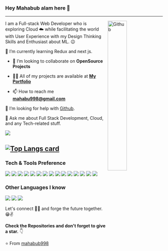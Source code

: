 ### Hey Mahabub alam here 👋

---

<img width="35%" align="right" alt="Github" src="https://user-images.githubusercontent.com/48678280/88862734-4903af80-d201-11ea-968b-9c939d88a37c.gif" />

I am a Full-stack  Web Developer who is exploring Cloud :cloud: while facilitating the world with User Experience with my Design Thinking Skills and Enthusiast about ML. :wink:
 
 
 🌱 I’m currently learning Redux and next js.
 
 - 👯 I’m looking to collaborate on **OpenSource Projects**

- 👨‍💻 All of my projects are available at **[My Portfolio](https://silly-keller-0ab44d.netlify.app)**

- 📫 How to reach me **mahabu998@gmail.com**
 
 🤔 I’m looking for help with [Github](https://github.com/mahabub998).
 
 💬 Ask me about Full Stack Development, Cloud, and any Tech-related stuff.


<!-- ![Profile views](https://silly-keller-0ab44d.netlify.app)  -->

<img src="https://github-readme-stats.vercel.app/api?username=rokydas&&show_icons=true&title_color=ffffff&icon_color=bb2acf&text_color=daf7dc&bg_color=151515"/>

[![Top Langs card](https://github-readme-stats.vercel.app/api/top-langs/?username=rokydas&card_width=550&show_icons=true&theme=radical)](https://github.com/mahabub998)
---


### Tech & Tools Preference

<img src = "https://img.shields.io/badge/-HTML5-E34F26?style=flat&logo=html5&logoColor=white"> <img src = "https://img.shields.io/badge/-CSS3-1572B6?style=flat&logo=css3&logoColor=white">
<img src="https://img.shields.io/badge/-Bootstrap-563D7C?style=flat&logo=bootstrap&logoColor=white">
<img src="https://img.shields.io/badge/-JavaScript-eed718?style=flat&logo=javascript&logoColor=ffffff">
<img src="https://img.shields.io/badge/-Sass-cc6699?style=flat&logo=sass&logoColor=ffffff">
<img src="https://img.shields.io/badge/-React-000000?style=flat&logo=react&logoColor=00c8ff">
<img src="https://img.shields.io/badge/-MongoDB-4DB33D?style=flat&logo=mongodb&logoColor=FFFFFF">
<img src="https://img.shields.io/badge/-Express.js-787878?style=flat">
<img src="https://img.shields.io/badge/-Node.js-3C873A?style=flat&logo=Node.js&logoColor=white">
<img src="https://img.shields.io/badge/-Firebase-FFA611?style=flat&logo=firebase&logoColor=FFFFFF">
<img src="http://img.shields.io/badge/-Google%20Cloud%20Platform-4285F4?style=flat&logo=google%20cloud&logoColor=white">
<img src="http://img.shields.io/badge/-Git-F1502F?style=flat&logo=git&logoColor=FFFFFF">
<img src="http://img.shields.io/badge/-Github-000000?style=flat&logo=github&logoColor=FFFFFF">
<img src="http://img.shields.io/badge/-VS%20Code-007ACC?style=flat&logo=visual%20studio%20code&logoColor=white">
<img src="http://img.shields.io/badge/-Heroku-430098?style=flat&logo=heroku&logoColor=white">


### Other Languages I know
<img src="http://img.shields.io/badge/-Java-F89820?style=flat&logo=java&logoColor=white"> <img src="https://img.shields.io/badge/-C%20&%20C++-659ad2?style=flat&logo=c%2B%2B&logoColor=ffffff"> <img src="https://img.shields.io/badge/-Python-black?style=flat&logo=python&logoColor=white"> 


<!-- ![GitHub stats](https://github-readme-stats.vercel.app/api?username=Souravdey777&show_icons=true&hide_border=true) -->

<!-- Check for a detailed stats here :point_right: [Sourcerer](https://sourcerer.io/souravdey777) -->

Let's connect 👨‍💻 and forge the future together.😁✌

**Check the Repositories and don't forget to give a star.** 👇

:star: From [mahabub998](https://github.com/mahabub998)

[website]: https://silly-keller-0ab44d.netlify.app
[linkedin]: https://www.linkedin.com/in/mahbub-alam-507287203/

